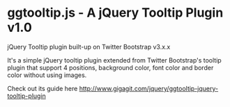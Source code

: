 ggtooltip.js - A jQuery Tooltip Plugin v1.0
=========

jQuery Tooltip plugin built-up on Twitter Bootstrap v3.x.x

It's a simple jQuery tooltip plugin extended from Twitter Bootstrap's tooltip plugin that support 4 positions, 
background color, font color and border color without using images.

Check out its guide here http://www.gigagit.com/jquery/ggtooltip-jquery-tooltip-plugin